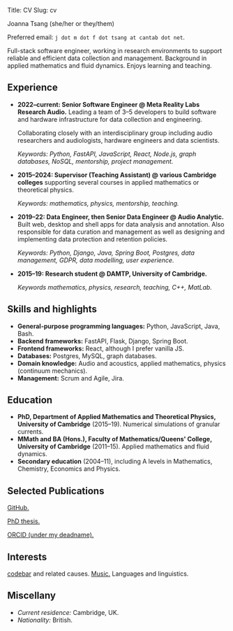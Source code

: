 Title: CV
Slug: cv

Joanna Tsang (she/her or they/them)

Preferred email: `j dot m dot f dot tsang at cantab dot net`.

Full-stack software engineer, working in research environments to
support reliable and efficient data collection and management.
Background in applied mathematics and fluid dynamics. Enjoys learning
and teaching.

## Experience

* **2022–current: Senior Software Engineer @ Meta Reality Labs Research Audio.**
  Leading a team of 3&ndash;5 developers to build software and hardware
  infrastructure for data collection and engineering.

  Collaborating closely with an interdisciplinary group including audio
  researchers and audiologists, hardware engineers and data scientists.

  *Keywords: Python, FastAPI, JavaScript, React, Node.js, graph
  databases, NoSQL, mentorship, project management.*

* **2015–2024: Supervisor (Teaching Assistant) @ various Cambridge
  colleges** supporting several courses in applied mathematics or
  theoretical physics.

  *Keywords: mathematics, physics, mentorship, teaching.*

* **2019–22: Data Engineer, then Senior Data Engineer @ Audio Analytic.**
  Built web, desktop and shell apps for data analysis and annotation.
  Also responsible for data curation and management as well as designing
  and implementing data protection and retention policies.

  *Keywords: Python, Django, Java, Spring Boot, Postgres, data
  management, GDPR, data modelling, user experience.*

* **2015–19: Research student @ DAMTP, University of Cambridge.**

  *Keywords mathematics, physics, research, teaching, C++, MatLab.*

## Skills and highlights

* **General-purpose programming languages:** Python, JavaScript, Java, Bash.
* **Backend frameworks:** FastAPI, Flask, Django, Spring Boot.
* **Frontend frameworks:** React, although I prefer vanilla JS.
* **Databases:** Postgres, MySQL, graph databases.
* **Domain knowledge:** Audio and acoustics, applied mathematics,
  physics (continuum mechanics).
* **Management:** Scrum and Agile, Jira.

## Education

* **PhD, Department of Applied Mathematics and Theoretical Physics,
  University of Cambridge** (2015–19). Numerical simulations of granular
  currents.
* **MMath and BA (Hons.), Faculty of Mathematics/Queens' College,
  University of Cambridge** (2011–15). Applied mathematics and fluid dynamics.
* **Secondary education** (2004–11), including A levels in
  Mathematics, Chemistry, Economics and Physics.

## Selected Publications

[GitHub.](https://github.com/jftsang)

[PhD thesis.](https://core.ac.uk/download/pdf/222832504.pdf)

[ORCID (under my deadname).](https://orcid.org/0000-0002-4796-2210)

## Interests

[codebar](https://codebar.io) and related causes. [Music.](music.html)
Languages and linguistics.

## Miscellany

* *Current residence:* Cambridge, UK.
* *Nationality:* British.

[levels]: https://www.levels.fyi/companies/facebook/salaries/software-engineer/levels/e5/locations/united-kingdom
